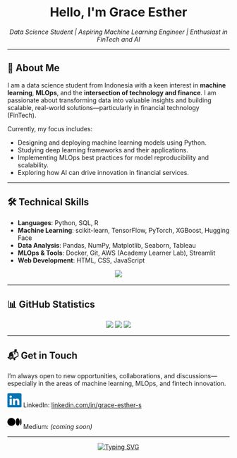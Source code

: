 <h1 align="center">Hello, I'm Grace Esther</h1>
<p align="center">

<p align="center">
  <em>Data Science Student | Aspiring Machine Learning Engineer | Enthusiast in FinTech and AI</em>
</p>

---

## 🧠 About Me

I am a data science student from Indonesia with a keen interest in **machine learning**, **MLOps**, and the **intersection of technology and finance**. I am passionate about transforming data into valuable insights and building scalable, real-world solutions—particularly in financial technology (FinTech).

Currently, my focus includes:
- Designing and deploying machine learning models using Python.
- Studying deep learning frameworks and their applications.
- Implementing MLOps best practices for model reproducibility and scalability.
- Exploring how AI can drive innovation in financial services.

---

## 🛠️ Technical Skills

- **Languages**: Python, SQL, R
- **Machine Learning**: scikit-learn, TensorFlow, PyTorch, XGBoost, Hugging Face  
- **Data Analysis**: Pandas, NumPy, Matplotlib, Seaborn, Tableau  
- **MLOps & Tools**: Docker, Git, AWS (Academy Learner Lab), Streamlit  
- **Web Development**: HTML, CSS, JavaScript
<p align="center">
  <a href="https://skillicons.dev">
    <img src="https://skillicons.dev/icons?i=aws,azure,c,css,html,js,figma,docker,fastapi,mysql,py,pytorch,r,scala,sklearn,tensorflow&perline=8" />
  </a>
</p>

---

## 📊 GitHub Statistics

<div align="center">

<img src="https://github-readme-stats.vercel.app/api?username=gredss&show_icons=true&theme=github_dark_dimmed&hide_border=true&bg_color=00000000" height="150" />
<img src="https://github-readme-streak-stats.herokuapp.com?user=gredss&theme=github_dark_dimmed&hide_border=true&background=00000000" height="150" />
<img src="https://github-readme-stats.vercel.app/api/top-langs/?username=gredss&layout=compact&hide_border=true&bg_color=00000000&theme=github_dark_dimmed" height="150" />

</div>

---

## 📬 Get in Touch

I’m always open to new opportunities, collaborations, and discussions—especially in the areas of machine learning, MLOps, and fintech innovation.

<img src="https://raw.githubusercontent.com/CLorant/readme-social-icons/main/small/filled/linkedin.svg"> LinkedIn: [linkedin.com/in/grace-esther-s](https://www.linkedin.com/in/grace-esther-s/)  

<img src="https://raw.githubusercontent.com/CLorant/readme-social-icons/main/small/filled/medium.svg"> Medium: *(coming soon)*

---

<!-- Typing SVG Animation -->
<p align="center">
  <a href="https://git.io/typing-svg">
    <img
      src="https://readme-typing-svg.demolab.com?font=Fira+Code&size=12&pause=1000&width=435&lines=%22Curious+and+committed+to+data-driven+solutions.%22"
      alt="Typing SVG" />
  </a>
</p>
